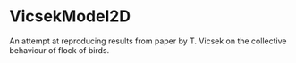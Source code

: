 # VicsekModel2D

An attempt at reproducing results from paper by T. Vicsek on the collective behaviour of flock of birds.
